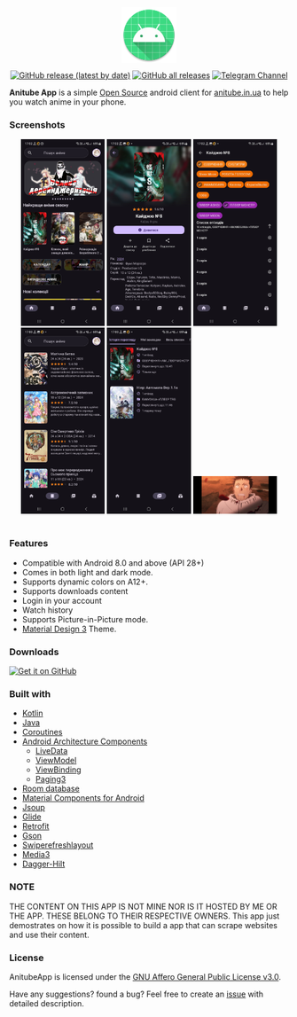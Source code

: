<div align="center">

<img width="" src="app/src/main/res/mipmap-xxxhdpi/ic_launcher_round.webp"  width=100 height=100  align="center">

[![GitHub release (latest by date)](https://img.shields.io/github/v/release/MrIkso/AnitubeApp?color=black&label=Stable&logo=github)](https://github.com/MrIkso/AnitubeApp/releases/latest/)
[![GitHub all releases](https://img.shields.io/github/downloads/MrIkso/AnitubeApp/total?label=Downloads&logo=github)](https://github.com/MrIKso/AnitubeApp/releases/)
[![Telegram Channel](https://img.shields.io/badge/Telegram-AnitubeApp-blue?style=flat&logo=telegram)](https://t.me/anitube_app)

</div>

**Anitube App** is a simple [Open Source](https://m.wikipedia.org/wiki/Free_and_open-source_software) android client for [anitube.in.ua](https://anitube.in.ua) to help you watch anime in your phone.

### Screenshots

<div align="center">
<div>
<img src="images/screenshots/1.jpg" width="30%" />
<img src="images/screenshots/2.jpg" width="30%" />
<img src="images/screenshots/3.jpg" width="30%" />
<img src="images/screenshots/4.jpg" width="30%" />
<img src="images/screenshots/5.jpg" width="30%" />
<img src="images/screenshots/6.jpg" width="30%" />

</div>
</div>

<br>

### Features
- Compatible with Android 8.0 and above (API 28+)
- Comes in both light and dark mode.
- Supports dynamic colors on A12+.
- Supports downloads content
- Login in your account
- Watch history
- Supports Picture-in-Picture mode.
- [Material Design 3](https://m3.material.io/) Theme.

### Downloads
[<img src="https://img.shields.io/badge/github--blue?logo=github" alt="Get it on GitHub" height="30">](https://github.com/MrIkso/AnitubeApp/releases/latest)

### Built with
- [Kotlin](https://kotlinlang.org/)
- [Java](https://dev.java/)
- [Coroutines](https://kotlinlang.org/docs/reference/coroutines-overview.html)
- [Android Architecture Components](https://developer.android.com/topic/libraries/architecture)
    - [LiveData](https://developer.android.com/topic/libraries/architecture/livedata)
    - [ViewModel](https://developer.android.com/topic/libraries/architecture/viewmodel)
    - [ViewBinding](https://developer.android.com/topic/libraries/view-binding)
    - [Paging3](https://developer.android.com/topic/libraries/architecture/paging/v3-overview)
- [Room database](https://developer.android.com/jetpack/androidx/releases/room)
- [Material Components for Android](https://github.com/material-components/material-components-android)
- [Jsoup](https://jsoup.org/)
- [Glide](https://github.com/bumptech/glide)
- [Retrofit](https://github.com/square/retrofit)
- [Gson](https://github.com/google/gson)
- [Swiperefreshlayout](https://developer.android.com/jetpack/androidx/releases/swiperefreshlayout)
- [Media3](https://github.com/androidx/media)
- [Dagger-Hilt](https://dagger.dev/hilt/)

### NOTE
THE CONTENT ON THIS APP IS NOT MINE NOR IS IT HOSTED BY ME OR THE APP. THESE BELONG TO THEIR RESPECTIVE OWNERS. This app just demostrates on how it is possible to build a app that can scrape websites and use their content.

### License
AnitubeApp is licensed under the [GNU Affero General Public License v3.0](LICENSE).

Have any suggestions? found a bug? Feel free to create an [issue](https://github.com/MrIKso/AnitubeApp/issues/new) with detailed description.
